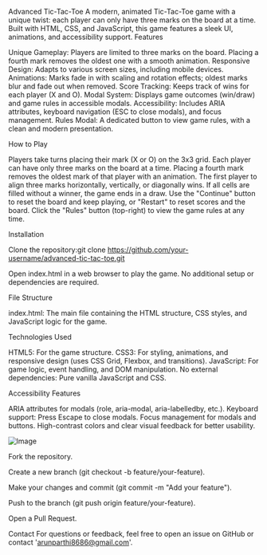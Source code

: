 Advanced Tic-Tac-Toe
A modern, animated Tic-Tac-Toe game with a unique twist: each player can only have three marks on the board at a time. Built with HTML, CSS, and JavaScript, this game features a sleek UI, animations, and accessibility support.
Features

Unique Gameplay: Players are limited to three marks on the board. Placing a fourth mark removes the oldest one with a smooth animation.
Responsive Design: Adapts to various screen sizes, including mobile devices.
Animations: Marks fade in with scaling and rotation effects; oldest marks blur and fade out when removed.
Score Tracking: Keeps track of wins for each player (X and O).
Modal System: Displays game outcomes (win/draw) and game rules in accessible modals.
Accessibility: Includes ARIA attributes, keyboard navigation (ESC to close modals), and focus management.
Rules Modal: A dedicated button to view game rules, with a clean and modern presentation.

How to Play

Players take turns placing their mark (X or O) on the 3x3 grid.
Each player can have only three marks on the board at a time.
Placing a fourth mark removes the oldest mark of that player with an animation.
The first player to align three marks horizontally, vertically, or diagonally wins.
If all cells are filled without a winner, the game ends in a draw.
Use the "Continue" button to reset the board and keep playing, or "Restart" to reset scores and the board.
Click the "Rules" button (top-right) to view the game rules at any time.

Installation

Clone the repository:git clone https://github.com/your-username/advanced-tic-tac-toe.git


Open index.html in a web browser to play the game. No additional setup or dependencies are required.

File Structure

index.html: The main file containing the HTML structure, CSS styles, and JavaScript logic for the game.

Technologies Used

HTML5: For the game structure.
CSS3: For styling, animations, and responsive design (uses CSS Grid, Flexbox, and transitions).
JavaScript: For game logic, event handling, and DOM manipulation.
No external dependencies: Pure vanilla JavaScript and CSS.

Accessibility Features

ARIA attributes for modals (role, aria-modal, aria-labelledby, etc.).
Keyboard support: Press Escape to close modals.
Focus management for modals and buttons.
High-contrast colors and clear visual feedback for better usability.


![Image](https://github.com/user-attachments/assets/def08391-a2da-48d4-ae44-f475a11aa27b)


Fork the repository.

Create a new branch (git checkout -b feature/your-feature).

Make your changes and commit (git commit -m "Add your feature").

Push to the branch (git push origin feature/your-feature).

Open a Pull Request.

Contact
For questions or feedback, feel free to open an issue on GitHub or contact 'arunparthi8686@gmail.com'.
